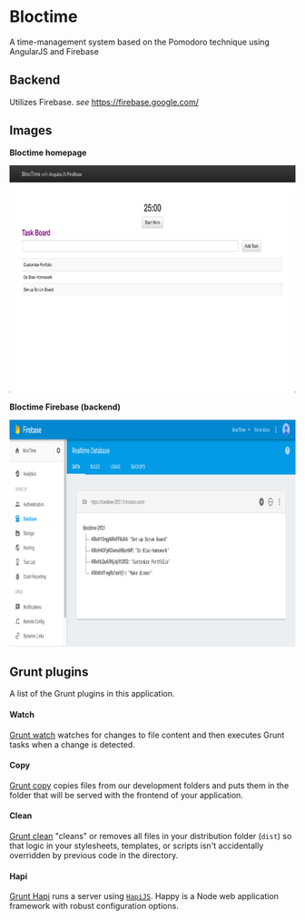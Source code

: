 # Bloctime

A time-management system based on the Pomodoro technique using AngularJS and Firebase

## Backend
Utilizes Firebase.  _see_ https://firebase.google.com/

## Images

**Bloctime homepage**

<img src="app/assets/images/bloctime_images/bloctime_homepage.png" width="600" height="400" />

**Bloctime Firebase (backend)**

<img src="app/assets/images/bloctime_images/bloctime_database.png" width="600" height="400" />


## Grunt plugins

A list of the Grunt plugins in this application.

#### Watch

[Grunt watch](https://github.com/gruntjs/grunt-contrib-watch) watches for changes to file content and then executes Grunt tasks when a change is detected.

#### Copy

[Grunt copy](https://github.com/gruntjs/grunt-contrib-copy) copies files from our development folders and puts them in the folder that will be served with the frontend of your application.

#### Clean

[Grunt clean](https://github.com/gruntjs/grunt-contrib-clean) "cleans" or removes all files in your distribution folder (`dist`) so that logic in your stylesheets, templates, or scripts isn't accidentally overridden by previous code in the directory.

#### Hapi

[Grunt Hapi](https://github.com/athieriot/grunt-hapi) runs a server using [`HapiJS`](https://hapijs.com/). Happy is a Node web application framework with robust configuration options.
